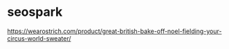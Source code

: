 # seospark
https://wearostrich.com/product/great-british-bake-off-noel-fielding-your-circus-world-sweater/
